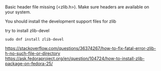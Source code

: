 Basic header file missing (<zlib.h>). Make sure headers are available on your system.


You should install the development support files for zlib

try to install zlib-devel

```sudo dnf install zlib-devel```

https://stackoverflow.com/questions/36374267/how-to-fix-fatal-error-zlib-h-no-such-file-or-directory
https://ask.fedoraproject.org/en/question/104724/how-to-install-zlib-package-on-fedora-25/